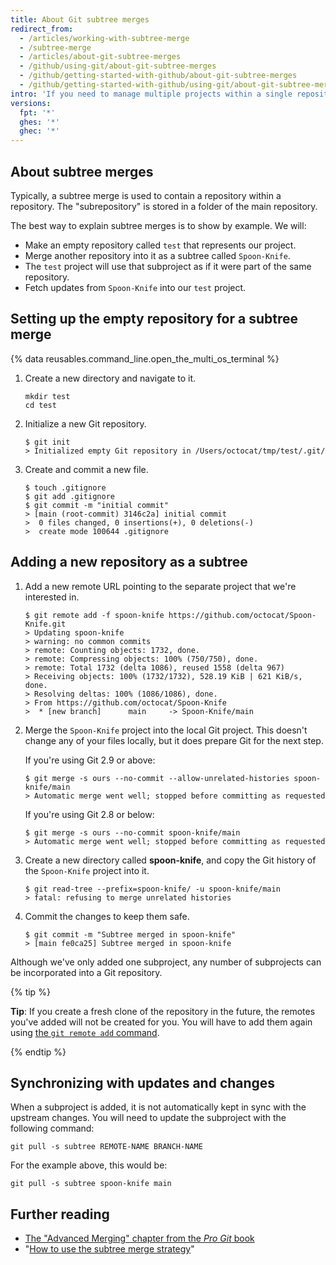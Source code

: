 ```yaml
---
title: About Git subtree merges
redirect_from:
  - /articles/working-with-subtree-merge
  - /subtree-merge
  - /articles/about-git-subtree-merges
  - /github/using-git/about-git-subtree-merges
  - /github/getting-started-with-github/about-git-subtree-merges
  - /github/getting-started-with-github/using-git/about-git-subtree-merges
intro: 'If you need to manage multiple projects within a single repository, you can use a *subtree merge* to handle all the references.'
versions:
  fpt: '*'
  ghes: '*'
  ghec: '*'
---
```

## About subtree merges

Typically, a subtree merge is used to contain a repository within a repository. The "subrepository" is stored in a folder of the main repository.

The best way to explain subtree merges is to show by example. We will:

- Make an empty repository called `test` that represents our project.
- Merge another repository into it as a subtree called `Spoon-Knife`.
- The `test` project will use that subproject as if it were part of the same repository.
- Fetch updates from `Spoon-Knife` into our `test` project.

## Setting up the empty repository for a subtree merge

{% data reusables.command_line.open_the_multi_os_terminal %}
1. Create a new directory and navigate to it.

   ```shell
   mkdir test
   cd test
   ```

1. Initialize a new Git repository.

   ```shell
   $ git init
   > Initialized empty Git repository in /Users/octocat/tmp/test/.git/
   ```

1. Create and commit a new file.

   ```shell
   $ touch .gitignore
   $ git add .gitignore
   $ git commit -m "initial commit"
   > [main (root-commit) 3146c2a] initial commit
   >  0 files changed, 0 insertions(+), 0 deletions(-)
   >  create mode 100644 .gitignore
   ```

## Adding a new repository as a subtree

1. Add a new remote URL pointing to the separate project that we're interested in.

   ```shell
   $ git remote add -f spoon-knife https://github.com/octocat/Spoon-Knife.git
   > Updating spoon-knife
   > warning: no common commits
   > remote: Counting objects: 1732, done.
   > remote: Compressing objects: 100% (750/750), done.
   > remote: Total 1732 (delta 1086), reused 1558 (delta 967)
   > Receiving objects: 100% (1732/1732), 528.19 KiB | 621 KiB/s, done.
   > Resolving deltas: 100% (1086/1086), done.
   > From https://github.com/octocat/Spoon-Knife
   >  * [new branch]      main     -> Spoon-Knife/main
   ```

1. Merge the `Spoon-Knife` project into the local Git project. This doesn't change any of your files locally, but it does prepare Git for the next step.

   If you're using Git 2.9 or above:

   ```shell
   $ git merge -s ours --no-commit --allow-unrelated-histories spoon-knife/main
   > Automatic merge went well; stopped before committing as requested
   ```

   If you're using Git 2.8 or below:

   ```shell
   $ git merge -s ours --no-commit spoon-knife/main
   > Automatic merge went well; stopped before committing as requested
   ```

1. Create a new directory called **spoon-knife**, and copy the Git history of the `Spoon-Knife` project into it.

   ```shell
   $ git read-tree --prefix=spoon-knife/ -u spoon-knife/main
   > fatal: refusing to merge unrelated histories
   ```

1. Commit the changes to keep them safe.

   ```shell
   $ git commit -m "Subtree merged in spoon-knife"
   > [main fe0ca25] Subtree merged in spoon-knife
   ```

Although we've only added one subproject, any number of subprojects can be incorporated into a Git repository.

{% tip %}

**Tip**: If you create a fresh clone of the repository in the future,  the remotes you've added will not be created for you. You will have to add them again using [the `git remote add` command](/get-started/getting-started-with-git/managing-remote-repositories).

{% endtip %}

## Synchronizing with updates and changes

When a subproject is added, it is not automatically kept in sync with the upstream changes. You will need to update the subproject with the following command:

```shell
git pull -s subtree REMOTE-NAME BRANCH-NAME
```

For the example above, this would be:

```shell
git pull -s subtree spoon-knife main
```

## Further reading

- [The "Advanced Merging" chapter from the _Pro Git_ book](https://git-scm.com/book/en/v2/Git-Tools-Advanced-Merging)
- "[How to use the subtree merge strategy](https://www.kernel.org/pub/software/scm/git/docs/howto/using-merge-subtree.html)"
